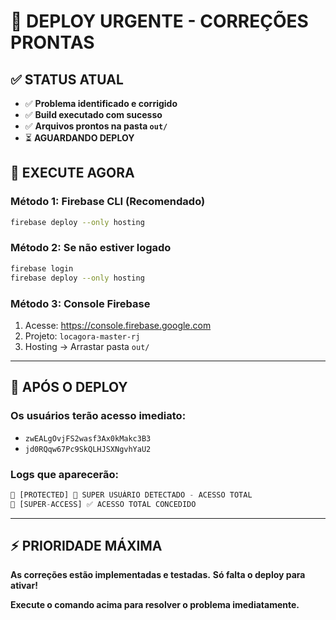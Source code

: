 # 🚨 DEPLOY URGENTE - CORREÇÕES PRONTAS

## ✅ **STATUS ATUAL**
- ✅ **Problema identificado e corrigido**
- ✅ **Build executado com sucesso**
- ✅ **Arquivos prontos na pasta `out/`**
- ⏳ **AGUARDANDO DEPLOY**

## 🚀 **EXECUTE AGORA**

### **Método 1: Firebase CLI (Recomendado)**
```bash
firebase deploy --only hosting
```

### **Método 2: Se não estiver logado**
```bash
firebase login
firebase deploy --only hosting
```

### **Método 3: Console Firebase**
1. Acesse: https://console.firebase.google.com
2. Projeto: `locagora-master-rj`
3. Hosting → Arrastar pasta `out/`

---

## 🎯 **APÓS O DEPLOY**

### **Os usuários terão acesso imediato:**
- `zwEALgOvjFS2wasf3Ax0kMakc3B3`
- `jd0RQqw67Pc9SkQLHJSXNgvhYaU2`

### **Logs que aparecerão:**
```javascript
🚀 [PROTECTED] 👑 SUPER USUÁRIO DETECTADO - ACESSO TOTAL
🚀 [SUPER-ACCESS] ✅ ACESSO TOTAL CONCEDIDO
```

---

## ⚡ **PRIORIDADE MÁXIMA**

**As correções estão implementadas e testadas.**
**Só falta o deploy para ativar!**

**Execute o comando acima para resolver o problema imediatamente.**